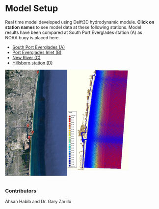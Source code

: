 
<html>
  
<head>
<style>
.column {
  float: left;
  padding: 8px;
}

.left {
  width: 80%;
}

.right {
  width: 20%;
}
</style>

</head>

<body>
<div class="column left">
    <h1>Model Setup </h1>
    <p>
Real time model developed using Delft3D hydrodynamic module. <strong> Click on station names </strong> to see model data at these following stations. Model results have been compared at South Port Everglades station (A) as NOAA buoy is placed here.
    </p>
 
<ul>
 <li><a href="waterlevel_porteverglades.jpg" target="_blank"> South Port Everglades (A)</a></li>
 <li><a href="waterlevel_evergladesinlet.jpg" target="_blank"> Port Everglades Inlet (B)</a></li>
 <li><a href="waterlevel_plantriver.jpg" target="_blank"> New River (C)</a></li>
 <li><a href="waterlevel_hillsboroinlet.jpg" target="_blank"> Hillsboro station (D)</a></li> 
</ul>

  <a href="gmap4.JPG"> <img src="gmap4.JPG" width="201" align="left"> </a> 
  <a href="c24.JPG"> <img src="c24.JPG" width="201" align="center"> </a> 
  
</div>

  <div class="column right">
    <h3>Contributors</h3>
    <p> Ahsan Habib and Dr. Gary Zarillo </p>
  </div>
</body>
</html>


